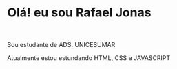 <h1>Olá! eu sou Rafael Jonas</h1><br>
<p>Sou estudante de ADS. UNICESUMAR</p>
<p>Atualmente estou estundando HTML, CSS e JAVASCRIPT</p><br>
<p></p>

